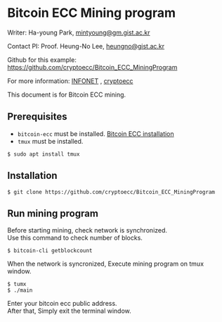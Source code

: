 # Bitcoin ECC Mining program

Writer: Ha-young Park, mintyoung@gm.gist.ac.kr

Contact PI: Proof. Heung-No Lee, heungno@gist.ac.kr

Github for this example: https://github.com/cryptoecc/Bitcoin_ECC_MiningProgram

For more information: [INFONET](https://infonet.gist.ac.kr/) , [cryptoecc](https://github.com/cryptoecc)

This document is for Bitcoin ECC mining.

## Prerequisites
- `bitcoin-ecc` must be installed. [Bitcoin ECC installation](https://github.com/cryptoecc/bitcoin_ECC/blob/ecc-0.1.2/doc/bitcoin_ecc_doc/Build_private_network.md)
- `tmux` must be installed.

```shell
$ sudo apt install tmux
```

## Installation

```shell
$ git clone https://github.com/cryptoecc/Bitcoin_ECC_MiningProgram
```

## Run mining program

Before starting mining, check network is synchronized.  
Use this command to check number of blocks.

```shell
$ bitcoin-cli getblockcount
```

When the network is syncronized, Execute mining program on tmux window.

```shell
$ tumx
$ ./main
```

Enter your bitcoin ecc public address.  
After that, Simply exit the terminal window.



